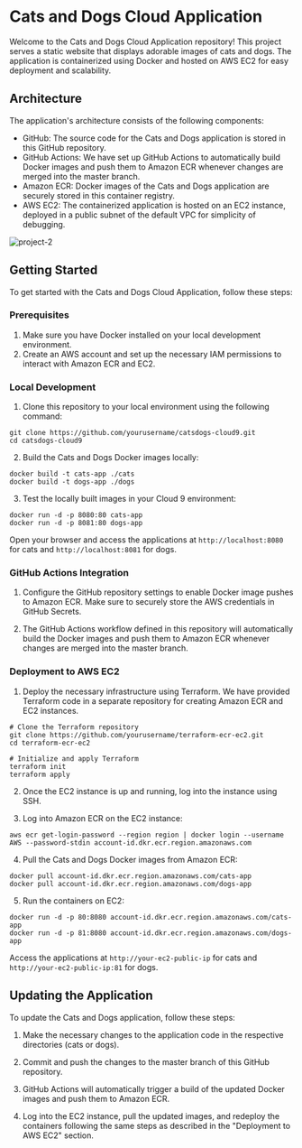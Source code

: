# Cats and Dogs Cloud Application

Welcome to the Cats and Dogs Cloud Application repository! This project serves a static website that displays adorable images of cats and dogs. The application is containerized using Docker and hosted on AWS EC2 for easy deployment and scalability.

## Architecture

The application's architecture consists of the following components:

- GitHub: The source code for the Cats and Dogs application is stored in this GitHub repository.
- GitHub Actions: We have set up GitHub Actions to automatically build Docker images and push them to Amazon ECR whenever changes are merged into the master branch.
- Amazon ECR: Docker images of the Cats and Dogs application are securely stored in this container registry.
- AWS EC2: The containerized application is hosted on an EC2 instance, deployed in a public subnet of the default VPC for simplicity of debugging.

![project-2](https://github.com/patelrinkesh24/deploy-docker-container-on-Amazon-Linux-EC2/assets/50281621/3ec11942-66cb-46e5-9ec9-80cac8edd871)

## Getting Started

To get started with the Cats and Dogs Cloud Application, follow these steps:

### Prerequisites

1. Make sure you have Docker installed on your local development environment.
2. Create an AWS account and set up the necessary IAM permissions to interact with Amazon ECR and EC2.

### Local Development

1. Clone this repository to your local environment using the following command:

```
git clone https://github.com/yourusername/catsdogs-cloud9.git
cd catsdogs-cloud9
```

2. Build the Cats and Dogs Docker images locally:

```
docker build -t cats-app ./cats
docker build -t dogs-app ./dogs
```

3. Test the locally built images in your Cloud 9 environment:

```
docker run -d -p 8080:80 cats-app
docker run -d -p 8081:80 dogs-app
```

Open your browser and access the applications at `http://localhost:8080` for cats and `http://localhost:8081` for dogs.

### GitHub Actions Integration

1. Configure the GitHub repository settings to enable Docker image pushes to Amazon ECR. Make sure to securely store the AWS credentials in GitHub Secrets.

2. The GitHub Actions workflow defined in this repository will automatically build the Docker images and push them to Amazon ECR whenever changes are merged into the master branch.

### Deployment to AWS EC2

1. Deploy the necessary infrastructure using Terraform. We have provided Terraform code in a separate repository for creating Amazon ECR and EC2 instances.

```
# Clone the Terraform repository
git clone https://github.com/yourusername/terraform-ecr-ec2.git
cd terraform-ecr-ec2

# Initialize and apply Terraform
terraform init
terraform apply
```

2. Once the EC2 instance is up and running, log into the instance using SSH.

3. Log into Amazon ECR on the EC2 instance:

```
aws ecr get-login-password --region region | docker login --username AWS --password-stdin account-id.dkr.ecr.region.amazonaws.com
```

4. Pull the Cats and Dogs Docker images from Amazon ECR:

```
docker pull account-id.dkr.ecr.region.amazonaws.com/cats-app
docker pull account-id.dkr.ecr.region.amazonaws.com/dogs-app
```

5. Run the containers on EC2:

```
docker run -d -p 80:8080 account-id.dkr.ecr.region.amazonaws.com/cats-app
docker run -d -p 81:8080 account-id.dkr.ecr.region.amazonaws.com/dogs-app
```

Access the applications at `http://your-ec2-public-ip` for cats and `http://your-ec2-public-ip:81` for dogs.

## Updating the Application

To update the Cats and Dogs application, follow these steps:

1. Make the necessary changes to the application code in the respective directories (cats or dogs).

2. Commit and push the changes to the master branch of this GitHub repository.

3. GitHub Actions will automatically trigger a build of the updated Docker images and push them to Amazon ECR.

4. Log into the EC2 instance, pull the updated images, and redeploy the containers following the same steps as described in the "Deployment to AWS EC2" section.
